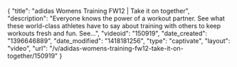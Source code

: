 {
    "title": "adidas Womens Training FW12 | Take it on together",
    "description": "Everyone knows the power of a workout partner. See what these world-class athletes have to say about training with others to keep workouts fresh and fun. See...",
    "videoid": "150919",
    "date_created": "1396646889",
    "date_modified": "1418181256",
    "type": "captivate",
    "layout": "video",
    "url": "\/v\/adidas-womens-training-fw12-take-it-on-together\/150919"
}